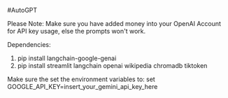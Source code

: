 #AutoGPT

Please Note: Make sure you have added money into your OpenAI Account for API key usage, else the prompts won't work.

Dependencies:
1. pip install langchain-google-genai
2. pip install streamlit langchain openai wikipedia chromadb tiktoken

Make sure the set the environment variables to:
set GOOGLE_API_KEY=insert_your_gemini_api_key_here

